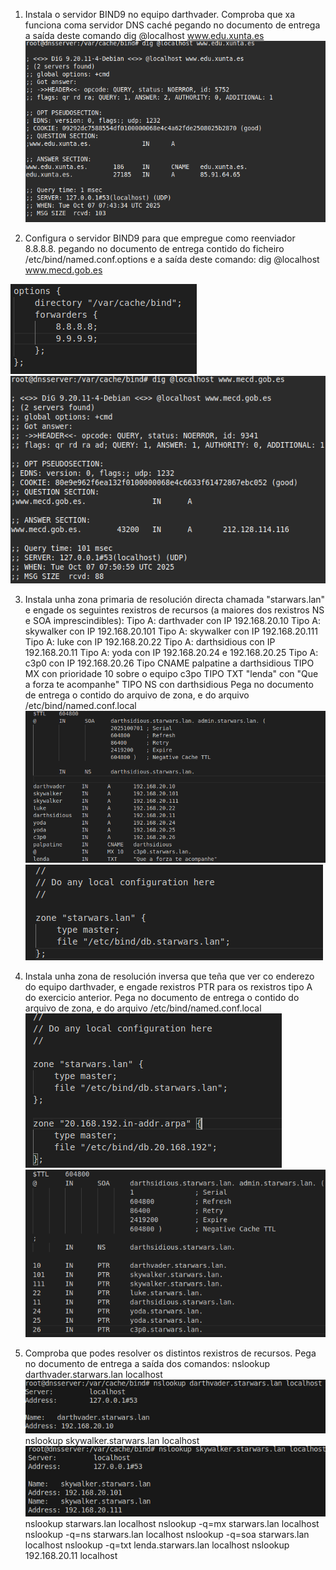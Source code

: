 1. Instala o servidor BIND9 no equipo darthvader. Comproba que xa funciona coma servidor DNS caché pegando no documento de entrega a saída deste comando dig @localhost www.edu.xunta.es
![alt text](./imagenes/image.png)

2. Configura o servidor BIND9 para que empregue como reenviador 8.8.8.8. pegando no documento de entrega contido do ficheiro /etc/bind/named.conf.options e a saída deste comando: dig @localhost www.mecd.gob.es



![alt text](./imagenes/image-1.png)
![alt text](./imagenes/image-2.png)

3. Instala unha zona primaria de resolución directa chamada "starwars.lan" e engade os seguintes rexistros de recursos (a maiores dos rexistros NS e SOA imprescindibles):
Tipo A: darthvader con IP 192.168.20.10
Tipo A: skywalker con IP 192.168.20.101
Tipo A: skywalker con IP 192.168.20.111
Tipo A: luke con IP 192.168.20.22
Tipo A: darthsidious con IP 192.168.20.11
Tipo A: yoda con IP 192.168.20.24 e 192.168.20.25
Tipo A: c3p0 con IP 192.168.20.26
Tipo CNAME palpatine a darthsidious
TIPO MX con prioridade 10 sobre o equipo c3po
TIPO TXT "lenda" con "Que a forza te acompanhe"
TIPO NS con darthsidious
Pega no documento de entrega o contido do arquivo de zona, e do arquivo /etc/bind/named.conf.local
![alt text](./imagenes/image-3.png)
![alt text](./imagenes/image-4.png)

4. Instala unha zona de resolución inversa que teña que ver co enderezo do equipo darthvader, e engade rexistros PTR para os rexistros tipo A do exercicio anterior. Pega no documento de entrega o contido do arquivo de zona, e do arquivo /etc/bind/named.conf.local
![alt text](./imagenes/image-6.png)
![alt text](./imagenes/image-5.png)

5. Comproba que podes resolver os distintos rexistros de recursos. Pega no documento de entrega a saída dos comandos:
    nslookup darthvader.starwars.lan localhost
    ![alt text](image.png)
    nslookup skywalker.starwars.lan localhost
    ![alt text](image-1.png)
    nslookup starwars.lan localhost
    nslookup -q=mx starwars.lan localhost
    nslookup -q=ns starwars.lan localhost
    nslookup -q=soa starwars.lan localhost
    nslookup -q=txt lenda.starwars.lan localhost
    nslookup 192.168.20.11 localhost